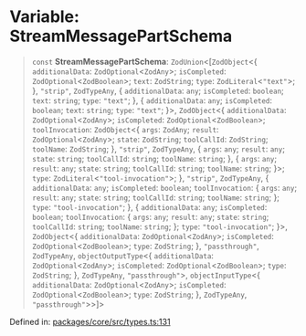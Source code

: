 # Variable: StreamMessagePartSchema

> `const` **StreamMessagePartSchema**: `ZodUnion`\<\[`ZodObject`\<\{ `additionalData`: `ZodOptional`\<`ZodAny`\>; `isCompleted`: `ZodOptional`\<`ZodBoolean`\>; `text`: `ZodString`; `type`: `ZodLiteral`\<`"text"`\>; \}, `"strip"`, `ZodTypeAny`, \{ `additionalData`: `any`; `isCompleted`: `boolean`; `text`: `string`; `type`: `"text"`; \}, \{ `additionalData`: `any`; `isCompleted`: `boolean`; `text`: `string`; `type`: `"text"`; \}\>, `ZodObject`\<\{ `additionalData`: `ZodOptional`\<`ZodAny`\>; `isCompleted`: `ZodOptional`\<`ZodBoolean`\>; `toolInvocation`: `ZodObject`\<\{ `args`: `ZodAny`; `result`: `ZodOptional`\<`ZodAny`\>; `state`: `ZodString`; `toolCallId`: `ZodString`; `toolName`: `ZodString`; \}, `"strip"`, `ZodTypeAny`, \{ `args`: `any`; `result`: `any`; `state`: `string`; `toolCallId`: `string`; `toolName`: `string`; \}, \{ `args`: `any`; `result`: `any`; `state`: `string`; `toolCallId`: `string`; `toolName`: `string`; \}\>; `type`: `ZodLiteral`\<`"tool-invocation"`\>; \}, `"strip"`, `ZodTypeAny`, \{ `additionalData`: `any`; `isCompleted`: `boolean`; `toolInvocation`: \{ `args`: `any`; `result`: `any`; `state`: `string`; `toolCallId`: `string`; `toolName`: `string`; \}; `type`: `"tool-invocation"`; \}, \{ `additionalData`: `any`; `isCompleted`: `boolean`; `toolInvocation`: \{ `args`: `any`; `result`: `any`; `state`: `string`; `toolCallId`: `string`; `toolName`: `string`; \}; `type`: `"tool-invocation"`; \}\>, `ZodObject`\<\{ `additionalData`: `ZodOptional`\<`ZodAny`\>; `isCompleted`: `ZodOptional`\<`ZodBoolean`\>; `type`: `ZodString`; \}, `"passthrough"`, `ZodTypeAny`, `objectOutputType`\<\{ `additionalData`: `ZodOptional`\<`ZodAny`\>; `isCompleted`: `ZodOptional`\<`ZodBoolean`\>; `type`: `ZodString`; \}, `ZodTypeAny`, `"passthrough"`\>, `objectInputType`\<\{ `additionalData`: `ZodOptional`\<`ZodAny`\>; `isCompleted`: `ZodOptional`\<`ZodBoolean`\>; `type`: `ZodString`; \}, `ZodTypeAny`, `"passthrough"`\>\>\]\>

Defined in: [packages/core/src/types.ts:131](https://github.com/GeoDaCenter/openassistant/blob/0f7bf760e453a1735df9463dc799b04ee2f630fd/packages/core/src/types.ts#L131)
